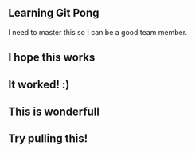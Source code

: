 ## Learning Git Pong
I need to master this so I can be a good team member.
## I hope this works

## It worked! :)
## This is wonderfull
## Try pulling this!